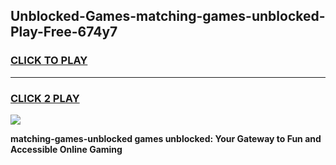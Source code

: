
## Unblocked-Games-matching-games-unblocked-Play-Free-674y7
<h3>
<a href="https://premium76.site?title=matching-games-unblocked&ref=10A">CLICK TO PLAY</a></h3>
<hr>

<h3>
<a href="https://premium76.site?title=matching-games-unblocked&ref=10A">CLICK 2 PLAY</a>
  
</h3>

<a href="https://premium76.site?title=matching-games-unblocked&ref=10A"><img src="https://clearcache.store/games.png"></a>


**matching-games-unblocked games unblocked: Your Gateway to Fun and Accessible Online Gaming**
